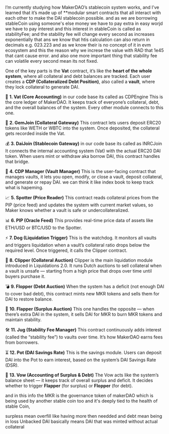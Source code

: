 I’m currently studying how MakerDAO’s stablecoin system works, and I’ve learned that it’s made up of \*\*modular smart contracts that all interact with each other to make the DAI stablecoin possible.
and as we are borrowing stableCoin using someone's else money we have to pay extra in easy worjd we have to pay interest and this interest in stableCoin is called as stabilityFee;
and the stability fee will change every second as increases exponentially that ans we know that htis calculation can also return in decimals e.g. 023.223 and as we know their is no concept of it in evm ecosystem and this the reason why we increse the value with RAD that 1e45 that cant cause error. and also one more important thing that stability fee can volatile every second mean its not fixed. 

One of the key parts is the **Vat** contract, it’s like the **heart of the whole system**, where all collateral and debt balances are tracked.
Each user creates a **CDP (Collateralized Debt Position)**, also called a **vault**, where they lock collateral to generate DAI.

🧠 **1. Vat (Core Accounting)** in our code base its called as CDPEngine
This is the core ledger of MakerDAO. It keeps track of everyone’s collateral, debt, and the overall balances of the system. Every other module connects to this one.

💎 **2. GemJoin (Collateral Gateway)**
This contract lets users deposit ERC20 tokens like WETH or WBTC into the system. Once deposited, the collateral gets recorded inside the Vat.

💰 **3. DaiJoin (Stablecoin Gateway)** in our code base its called as INRCJoin
It connects the internal accounting system (Vat) with the actual ERC20 DAI token. When users mint or withdraw aka borrow DAI, this contract handles that bridge.

🏦 **4. CDP Manager (Vault Manager)**
This is the user-facing contract that manages vaults, it lets you open, modify, or close a vault, deposit collateral, and generate or repay DAI. we can think it like index book to keep track what is hapeming.

📈 **5. Spotter (Price Reader)**
This contract reads collateral prices from the PIP (price feed) and updates the system with current market values, so Maker knows whether a vault is safe or undercollateralized.

📊 **6. PIP (Oracle Feed)**
This provides real-time price data of assets like ETH/USD or BTC/USD to the Spotter.

⚡ **7. Dog (Liquidation Trigger)**
This is the watchdog. It monitors all vaults and triggers liquidation when a vault’s collateral ratio drops below the required level. Once triggered, it calls the Clipper contract.

🧨 **8. Clipper (Collateral Auction)**
Clipper is the main liquidation module introduced in Liquidations 2.0. It runs Dutch auctions to sell collateral when a vault is unsafe — starting from a high price that drops over time until buyers purchase it.

💣 **9. Flopper (Debt Auction)**
When the system has a deficit (not enough DAI to cover bad debt), this contract mints new MKR tokens and sells them for DAI to restore balance.

💎 **10. Flapper (Surplus Auction)**
This one handles the opposite — when there’s extra DAI in the system, it sells DAI for MKR to burn MKR tokens and maintain stability.

🛠️ **11. Jug (Stability Fee Manager)**
This contract continuously adds interest (called the “stability fee”) to vaults over time. It’s how MakerDAO earns fees from borrowers.

⏳ **12. Pot (DAI Savings Rate)**
This is the savings module. Users can deposit DAI into the Pot to earn interest, based on the system’s DAI Savings Rate (DSR).

📘 **13. Vow (Accounting of Surplus & Debt)**
The Vow acts like the system’s balance sheet — it keeps track of overall surplus and deficit. It decides whether to trigger **Flapper** (for surplus) or **Flopper** (for debt).

and in this info the MKR is the governance token of makerDAO which is being used by another stable coin too and it's deeply tied to the health of stable Coin,

surpless mean overfill like having more then needded
and debt mean being in loss
Unbacked DAI basically means DAI that was minted without actual collateral